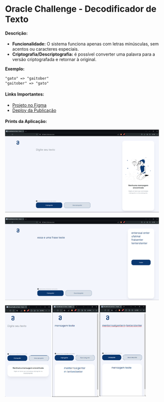 # Oracle Challenge - Decodificador de Texto

#### Descrição:

- **Funcionalidade:** O sistema funciona apenas com letras minúsculas, sem acentos ou caracteres especiais.
- **Criptografia/Descriptografia:** é possível converter uma palavra para a versão criptografada e retornar à original.

**Exemplo:**
      
    "gato" => "gaitober"
    "gaitober" => "gato"


#### Links Importantes:
- [Projeto no Figma](https://www.figma.com/design/c3sCL9FFhnoOyWrcrlL36Z/Alura-Challenge---Desafio-1---L%C3%B3gica?node-id=0-1&t=CpAm4DP7n6poPcto-1)
- [Deploy da Publicação](#)

#### Prints da Aplicação:
![Modo desktop - 1](assets\images\desktop-1.png)

![Modo desktop - 2](assets\images\desktop-2.png)

<p float="left">
  <img src="assets\images\mobile-1.png" align="top" width="30%" />
  <img src="assets\images\mobile-2.png" align="top" width="30%" />
  <img src="assets\images\mobile-3.png" align="top" width="30%" /> 
</p>